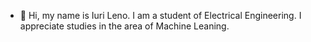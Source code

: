 - 👋 Hi, my name is Iuri Leno. I am a student of Electrical Engineering. I appreciate studies in the area of Machine Leaning.

<!---
iurileno/iurileno is a ✨ special ✨ repository because its `README.md` (this file) appears on your GitHub profile.
You can click the Preview link to take a look at your changes.
--->
